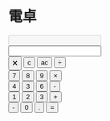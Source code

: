 # 電卓
<html>
  <body>
    <script src="script.js"></script>
    <input type="number" id="input_field2" disabled><br>
    <input type="number" id="input_field"><br>
    <input type="button" value="🗙" onclick="char_delete(0)">
    <input type="button" value="c" onclick="char_delete(1)">
    <input type="button" value="ac" onclick="char_delete(2)">
    <input type="button" value="÷" onclick="math('/')">
    <br>
    <input type="button" value="7" onclick="input(7)">
    <input type="button" value="8" onclick="input(8)">
    <input type="button" value="9" onclick="input(9)">
    <input type="button" value="×" onclick="math('*')">
    <br>
    <input type="button" value="4" onclick="input(4)">
    <input type="button" value="3" onclick="input(5)">
    <input type="button" value="6" onclick="input(6)">
    <input type="button" value="-" onclick="math('-')">
    <br>
    <input type="button" value="1" onclick="input(1)">
    <input type="button" value="2" onclick="input(2)">
    <input type="button" value="3" onclick="input(3)">
    <input type="button" value="+" onclick="math('+')">
    <br>
    <input type="button" value="-" onclick="input(-)">
    <input type="button" value="0" onclick="input(0)">
    <input type="button" value="." onclick="minus(onminus)">
    <input type="button" value="=" onclick="math('=')">
  </body>
<html>
